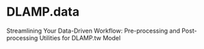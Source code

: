 # DLAMP.data
Streamlining Your Data-Driven Workflow:  Pre-processing and Post-processing Utilities for DLAMP.tw Model
